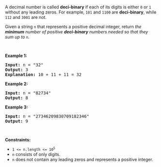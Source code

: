 <div><p>A decimal number is called <strong>deci-binary</strong> if each of its digits is either <code>0</code> or <code>1</code> without any leading zeros. For example, <code>101</code> and <code>1100</code> are <strong>deci-binary</strong>, while <code>112</code> and <code>3001</code> are not.</p>

<p>Given a string <code>n</code> that represents a positive decimal integer, return <em>the <strong>minimum</strong> number of positive <strong>deci-binary</strong> numbers needed so that they sum up to </em><code>n</code><em>.</em></p>

<p>&nbsp;</p>
<p><strong>Example 1:</strong></p>

<pre><strong>Input:</strong> n = "32"
<strong>Output:</strong> 3
<strong>Explanation:</strong> 10 + 11 + 11 = 32
</pre>

<p><strong>Example 2:</strong></p>

<pre><strong>Input:</strong> n = "82734"
<strong>Output:</strong> 8
</pre>

<p><strong>Example 3:</strong></p>

<pre><strong>Input:</strong> n = "27346209830709182346"
<strong>Output:</strong> 9
</pre>

<p>&nbsp;</p>
<p><strong>Constraints:</strong></p>

<ul>
	<li><code>1 &lt;= n.length &lt;= 10<sup>5</sup></code></li>
	<li><code>n</code> consists of only digits.</li>
	<li><code>n</code> does not contain any leading zeros and represents a positive integer.</li>
</ul></div>